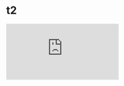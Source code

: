 # t2

![GitHub Insights - Repository](http://openlabx.com/github-visitors-counter/public/generate_image.php?username=mega&repository=repo3&layout=horizontal)
